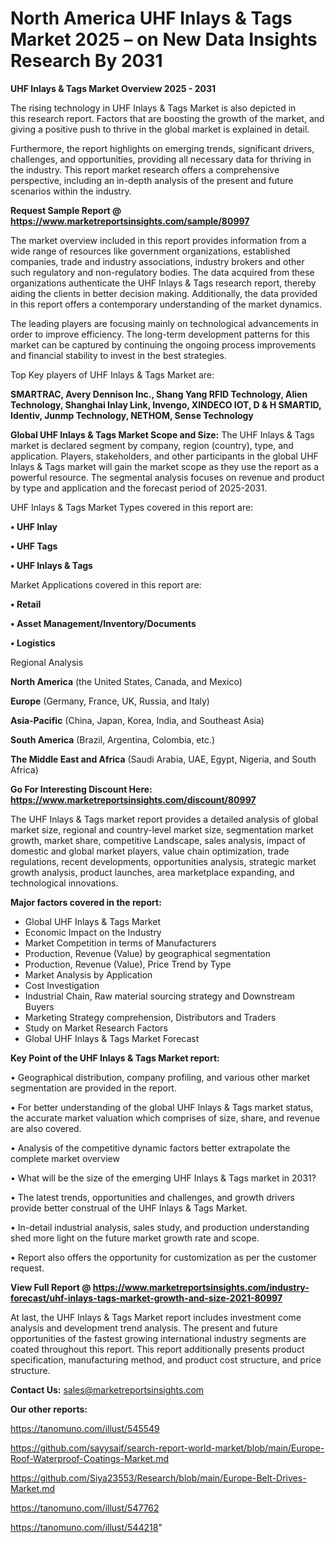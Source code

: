 # North America UHF Inlays & Tags Market 2025 – on New Data Insights Research By 2031

<Strong> UHF Inlays & Tags Market Overview 2025 - 2031</strong>

The rising technology in UHF Inlays & Tags Market is also depicted in this research report. Factors that are boosting the growth of the market, and giving a positive push to thrive in the global market is explained in detail.

Furthermore, the report highlights on emerging trends, significant drivers, challenges, and opportunities, providing all necessary data for thriving in the industry. This report market research offers a comprehensive perspective, including an in-depth analysis of the present and future scenarios within the industry.

<strong>Request Sample Report @ <a href=https://www.marketreportsinsights.com/sample/80997>https://www.marketreportsinsights.com/sample/80997</a></strong>

The market overview included in this report provides information from a wide range of resources like government organizations, established companies, trade and industry associations, industry brokers and other such regulatory and non-regulatory bodies. The data acquired from these organizations authenticate the UHF Inlays & Tags research report, thereby aiding the clients in better decision making. Additionally, the data provided in this report offers a contemporary understanding of the market dynamics.

The leading players are focusing mainly on technological advancements in order to improve efficiency. The long-term development patterns for this market can be captured by continuing the ongoing process improvements and financial stability to invest in the best strategies.

Top Key players of UHF Inlays & Tags Market are:

<strong>SMARTRAC, Avery Dennison Inc., Shang Yang RFID Technology, Alien Technology, Shanghai Inlay Link, Invengo, XINDECO IOT, D & H SMARTID, Identiv, Junmp Technology, NETHOM, Sense Technology</strong>

<strong><b>Global UHF Inlays & Tags Market Scope and Size:</b></strong>
The UHF Inlays & Tags market is declared segment by company, region (country), type, and application. Players, stakeholders, and other participants in the global UHF Inlays & Tags market will gain the market scope as they use the report as a powerful resource. The segmental analysis focuses on revenue and product by type and application and the forecast period of 2025-2031.

UHF Inlays & Tags Market Types covered in this report are:

<strong>• UHF Inlay

• UHF Tags

• UHF Inlays & Tags</strong>

Market Applications covered in this report are:

<strong>• Retail

• Asset Management/Inventory/Documents

• Logistics</strong> 

Regional Analysis

<strong>North America</strong> (the United States, Canada, and Mexico)

<strong>Europe</strong> (Germany, France, UK, Russia, and Italy)

<strong>Asia-Pacific</strong> (China, Japan, Korea, India, and Southeast Asia)

<strong>South America</strong> (Brazil, Argentina, Colombia, etc.)

<strong>The Middle East and Africa</strong> (Saudi Arabia, UAE, Egypt, Nigeria, and South Africa)

<strong>Go For Interesting Discount Here: <a href=https://www.marketreportsinsights.com/discount/80997>https://www.marketreportsinsights.com/discount/80997</a></strong>

The UHF Inlays & Tags market report provides a detailed analysis of global market size, regional and country-level market size, segmentation market growth, market share, competitive Landscape, sales analysis, impact of domestic and global market players, value chain optimization, trade regulations, recent developments, opportunities analysis, strategic market growth analysis, product launches, area marketplace expanding, and technological innovations.

<strong><b>Major factors covered in the report:</b></strong>
<ul>
  <li>Global UHF Inlays & Tags Market </li>
  <li>Economic Impact on the Industry</li>
  <li>Market Competition in terms of Manufacturers</li>
  <li>Production, Revenue (Value) by geographical segmentation</li>
  <li>Production, Revenue (Value), Price Trend by Type</li>
  <li>Market Analysis by Application</li>
  <li>Cost Investigation</li>
  <li>Industrial Chain, Raw material sourcing strategy and Downstream Buyers</li>
  <li>Marketing Strategy comprehension, Distributors and Traders</li>
  <li>Study on Market Research Factors</li>
  <li>Global UHF Inlays & Tags Market Forecast</li>
</ul>

<strong><b>Key Point of the UHF Inlays & Tags Market report:</b></strong>

• Geographical distribution, company profiling, and various other market segmentation are provided in the report.

• For better understanding of the global UHF Inlays & Tags market status, the accurate market valuation which comprises of size, share, and revenue are also covered.

• Analysis of the competitive dynamic factors better extrapolate the complete market overview

• What will be the size of the emerging UHF Inlays & Tags market in 2031?

• The latest trends, opportunities and challenges, and growth drivers provide better construal of the UHF Inlays & Tags Market.

• In-detail industrial analysis, sales study, and production understanding shed more light on the future market growth rate and scope.

• Report also offers the opportunity for customization as per the customer request.

<strong><b>View Full Report @ <a href=https://www.marketreportsinsights.com/industry-forecast/uhf-inlays-tags-market-growth-and-size-2021-80997>https://www.marketreportsinsights.com/industry-forecast/uhf-inlays-tags-market-growth-and-size-2021-80997</a></b></strong>


At last, the UHF Inlays & Tags Market report includes investment come analysis and development trend analysis. The present and future opportunities of the fastest growing international industry segments are coated throughout this report. This report additionally presents product specification, manufacturing method, and product cost structure, and price structure.

<strong>Contact Us:</strong>
sales@marketreportsinsights.com

<strong>Our other reports:</strong>

<a href=https://tanomuno.com/illust/545549>https://tanomuno.com/illust/545549</a>

<a href=https://github.com/sayysaif/search-report-world-market/blob/main/Europe-Roof-Waterproof-Coatings-Market.md>https://github.com/sayysaif/search-report-world-market/blob/main/Europe-Roof-Waterproof-Coatings-Market.md</a>

<a href=https://github.com/Siya23553/Research/blob/main/Europe-Belt-Drives-Market.md>https://github.com/Siya23553/Research/blob/main/Europe-Belt-Drives-Market.md</a>

<a href=https://tanomuno.com/illust/547762>https://tanomuno.com/illust/547762</a>

<a href=https://tanomuno.com/illust/544218>https://tanomuno.com/illust/544218</a>"
